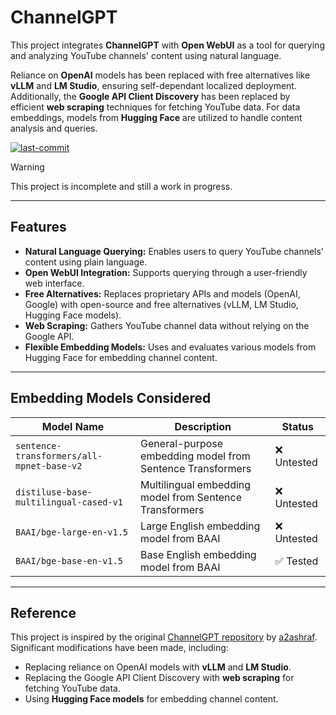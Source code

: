 # ChannelGPT

This project integrates **ChannelGPT** with **Open WebUI** as a tool for querying and analyzing YouTube channels' content using natural language.

Reliance on **OpenAI** models has been replaced with free alternatives like **vLLM** and **LM Studio**, ensuring self-dependant localized deployment. Additionally, the **Google API Client Discovery** has been replaced by efficient **web scraping** techniques for fetching YouTube data. For data embeddings, models from **Hugging Face** are utilized to handle content analysis and queries.

<a href="#"><img alt="last-commit" src="https://img.shields.io/github/last-commit/NotYuSheng/ChannelGPT?color=red"></a>

> [!WARNING]  
> This project is incomplete and still a work in progress.

---

## Features

- **Natural Language Querying:** Enables users to query YouTube channels' content using plain language.
- **Open WebUI Integration:** Supports querying through a user-friendly web interface.
- **Free Alternatives:** Replaces proprietary APIs and models (OpenAI, Google) with open-source and free alternatives (vLLM, LM Studio, Hugging Face models).
- **Web Scraping:** Gathers YouTube channel data without relying on the Google API.
- **Flexible Embedding Models:** Uses and evaluates various models from Hugging Face for embedding channel content.

---

## Embedding Models Considered

| Model Name                                   | Description                                   | Status  |
|---------------------------------------------|---------------------------------------------|---------|
| `sentence-transformers/all-mpnet-base-v2`   | General-purpose embedding model from Sentence Transformers | ❌ Untested |
| `distiluse-base-multilingual-cased-v1`      | Multilingual embedding model from Sentence Transformers   | ❌ Untested |
| `BAAI/bge-large-en-v1.5`                    | Large English embedding model from BAAI                  | ❌ Untested |
| `BAAI/bge-base-en-v1.5`                     | Base English embedding model from BAAI                   | ✅ Tested   |

---

## Reference

This project is inspired by the original [ChannelGPT repository](https://github.com/a2ashraf/ChannelGPT) by [a2ashraf](https://github.com/a2ashraf). Significant modifications have been made, including:

- Replacing reliance on OpenAI models with **vLLM** and **LM Studio**.
- Replacing the Google API Client Discovery with **web scraping** for fetching YouTube data.
- Using **Hugging Face models** for embedding channel content.
